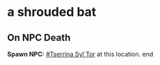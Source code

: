 # a shrouded bat


## On NPC Death

**Spawn NPC:**  [\#Tserrina Syl\`Tor](/npc/111005) at this location.
end